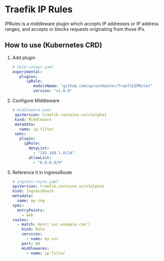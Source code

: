 # Traefik IP Rules

IPRules is a middleware plugin which accepts IP addresses or IP address ranges, and accepts or blocks requests
originating from those IPs.

## How to use (Kubernetes CRD)

1. Add plugin

   ```yaml
   # helm-values.yaml
   experimental:
      plugins:
         ipRule:
            moduleName: "github.com/sproutmaster/TraefikIPRules"
            version: "v1.0.0"
   ```
   
2. Configure Middleware
   ```yaml
   # middleware.yaml
    apiVersion: traefik.containo.us/v1alpha1
    kind: Middleware
    metadata:
      name: ip-filter
    spec:
      plugin:
        ipRule:
          denyList:
            - "192.168.1.0/24"
          allowList:
            - "0.0.0.0/0"
     ```
   
3. Reference it in ingressRoute

    ```yaml
    # ingress-route.yaml
    apiVersion: traefik.containo.us/v1alpha1
    kind: IngressRoute
    metadata:
      name: my-ing
    spec:
      entryPoints:
        - web
    routes:
      - match: Host(`svc.example.com`)
        kind: Rule
        services:
          - name: my-svc
        port: 80
        middlewares:
          - name: ip-filter
      ```
   
